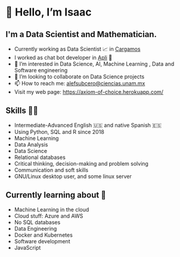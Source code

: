 # 👋 Hello, I’m Isaac
## I'm a Data Scientist and Mathematician.
- Currently working as Data Scientist 📈 in [Cargamos](https://www.cargamos.com/)
- I worked as chat bot developer in [Apli](https://www.apli.jobs/) 🤖
- 👀 I’m interested in Data Science, AI, Machine Learning , Data and Software engineering 
- 💞️ I’m looking to collaborate on Data Science projects
- 📫 How to reach me: alefsubcero@ciencias.unam.mx
- Visit my web page: https://axiom-of-choice.herokuapp.com/

## Skills 👨‍💻
* Intermediate-Advanced English 🇺🇸 and native Spanish 🇪🇸
* Using Python, SQL and R since 2018
* Machine Learning
* Data Analysis
* Data Science
* Relational databases
* Critical thinking, decision-making and problem solving 
* Communication and soft skills
* GNU/Linux desktop user, and some linux server 

## Currently learning about 🌱
- Machine Learning in the cloud
- Cloud stuff: Azure and AWS
- No SQL databases
- Data Engineering
- Docker and Kubernetes
- Software development
- JavaScript
<!---
axiom-of-choice/axiom-of-choice is a ✨ special ✨ repository because its `README.md` (this file) appears on your GitHub profile.
You can click the Preview link to take a look at your changes.
--->
